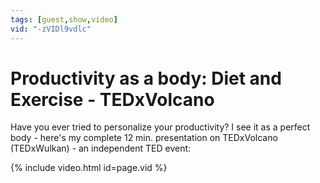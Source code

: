 ```yaml
---
tags: [guest,show,video]
vid: "-zVIDl9vdlc"
---
```


# Productivity as a body: Diet and Exercise - TEDxVolcano


Have you ever tried to personalize your productivity? I see it as a perfect body - here's my complete 12 min. presentation on TEDxVolcano (TEDxWulkan) - an independent TED event:

{% include video.html id=page.vid %}


[n]: https://michael.gratis/nozbe